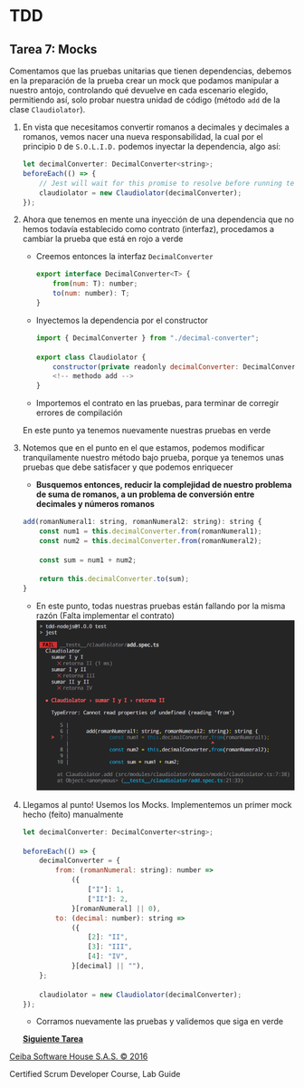 # TDD

## Tarea 7: Mocks

Comentamos que las pruebas unitarias que tienen dependencias, debemos en la preparación de
la prueba crear un mock que podamos manipular a nuestro antojo, controlando qué devuelve en cada escenario elegido, permitiendo así, solo probar nuestra unidad de código (método `add`
de la clase `Claudiolator`).

1.  En vista que necesitamos convertir romanos a decimales y decimales a romanos, vemos nacer una nueva responsabilidad, la cual por el principio `D` de `S.O.L.I.D.` podemos inyectar la dependencia, algo así:

    ```javascript
    let decimalConverter: DecimalConverter<string>;
    beforeEach(() => {
    	// Jest will wait for this promise to resolve before running tests.
    	claudiolator = new Claudiolator(decimalConverter);
    });
    ```

2.  Ahora que tenemos en mente una inyección de una dependencia que no hemos todavía establecido como contrato (interfaz), procedamos a cambiar la prueba que está en rojo a verde

    -   Creemos entonces la interfaz `DecimalConverter`

        ```javascript
        export interface DecimalConverter<T> {
        	from(num: T): number;
        	to(num: number): T;
        }
        ```

    -   Inyectemos la dependencia por el constructor

        ```javascript
        import { DecimalConverter } from "./decimal-converter";

        export class Claudiolator {
            constructor(private readonly decimalConverter: DecimalConverter<string>) {}
            <!-- methodo add -->
        }
        ```

    -   Importemos el contrato en las pruebas, para terminar de corregir errores de compilación

    En este punto ya tenemos nuevamente nuestras pruebas en verde

3.  Notemos que en el punto en el que estamos, podemos modificar tranquilamente nuestro método bajo prueba, porque ya tenemos unas pruebas que debe satisfacer y que podemos enriquecer

    -   **Busquemos entonces, reducir la complejidad de nuestro problema de suma de romanos, a un problema de conversión entre decimales y números romanos**

    ```javascript
    add(romanNumeral1: string, romanNumeral2: string): string {
    	const num1 = this.decimalConverter.from(romanNumeral1);
    	const num2 = this.decimalConverter.from(romanNumeral2);

    	const sum = num1 + num2;

    	return this.decimalConverter.to(sum);
    }
    ```

    -   En este punto, todas nuestras pruebas están fallando por la misma razón (Falta implementar el contrato)
        ![Resultado Rojo IoC](/workshop/InyeccionDependenciaPendienteImpl.png "IoC")

4.  Llegamos al punto! Usemos los Mocks. Implementemos un primer mock hecho (feito) manualmente

    ```javascript
    let decimalConverter: DecimalConverter<string>;

    beforeEach(() => {
    	decimalConverter = {
    		from: (romanNumeral: string): number =>
    			({
    				["I"]: 1,
    				["II"]: 2,
    			}[romanNumeral] || 0),
    		to: (decimal: number): string =>
    			({
    				[2]: "II",
    				[3]: "III",
    				[4]: "IV",
    			}[decimal] || ""),
    	};

    	claudiolator = new Claudiolator(decimalConverter);
    });
    ```

    -   Corramos nuevamente las pruebas y validemos que siga en verde

    **[Siguiente Tarea](../../../../tree/workshop-detail/8/workshop)**

[Ceiba Software House S.A.S. © 2016](https://www.ceiba.com.co/)

Certified Scrum Developer Course, Lab Guide
